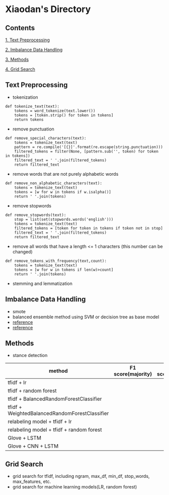 # Xiaodan's Directory

## Contents
[1. Text Preprocessing](#Text-Preprocessing)

[2. Imbalance Data Handling](#Imbalance-Data-Handling)

[3. Methods](#Methods)

[4. Grid Search](#Grid-Search)


## Text Preprocessing
* tokenization
```
def tokenize_text(text):
    tokens = word_tokenize(text.lower())
    tokens = [token.strip() for token in tokens]
    return tokens
```
* remove punctuation
```
def remove_special_characters(text):
    tokens = tokenize_text(text)
    pattern = re.compile('[{}]'.format(re.escape(string.punctuation)))
    filtered_tokens = filter(None, [pattern.sub('', token) for token in tokens])
    filtered_text = ' '.join(filtered_tokens)
    return filtered_text
```
* remove words that are not purely alphabetic words
```
def remove_non_alphabetic_characters(text):
    tokens = tokenize_text(text)
    tokens = [w for w in tokens if w.isalpha()]
    return ' '.join(tokens)
```
* remove stopwords
```
def remove_stopwords(text):
    stop = list(set(stopwords.words('english')))
    tokens = tokenize_text(text)
    filtered_tokens = [token for token in tokens if token not in stop]
    filtered_text = ' '.join(filtered_tokens)
    return filtered_text
```
* remove all words that have a length <= 1 characters (this number can be changed)
```
def remove_tokens_with_frequency(text,count):
    tokens = tokenize_text(text)
    tokens = [w for w in tokens if len(w)>count]
    return ' '.join(tokens)
```
* stemming and lemmatization

## Imbalance Data Handling
* smote 
* balanced ensemble method using SVM or decision tree as base model
* [reference](https://imbalanced-learn.org/en/stable/ensemble.html)
* [reference](https://statistics.berkeley.edu/sites/default/files/tech-reports/666.pdf)


## Methods
* stance detection

| method |  F1 score(majority) | F1 score(minority) |
| ----------- | ----------- | ----------- | 
| tfidf + lr |  |
| tfidf + random forest | |
| tfidf + BalancedRandomForestClassifier | |
| tfidf + WeightedBalancedRandomForestClassifier | |
| relabeling model + tfidf + lr  | |
| relabeling model + tfidf + random forest | |
| Glove + LSTM | |
| Glove + CNN + LSTM | |


## Grid Search
* grid search for tfidf, including ngram, max_df, min_df, stop_words, max_features, etc.
* grid search for machine learning models(LR, random forest)







